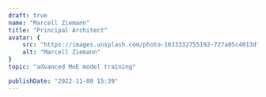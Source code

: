 ```yaml
---
draft: true
name: "Marcell Ziemann"
title: "Principal Architect"
avatar: {
    src: "https://images.unsplash.com/photo-1633332755192-727a05c4013d?&fit=crop&w=280",
    alt: "Marcell Ziemann"
}
topic: "advanced MoE model training"

publishDate: "2022-11-08 15:39"
---
```

